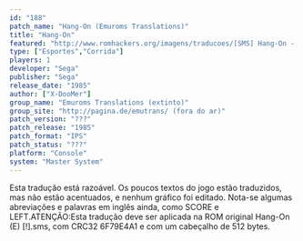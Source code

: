 ```yaml
---
id: "188"
patch_name: "Hang-On (Emuroms Translations)"
title: "Hang-On"
featured: "http://www.romhackers.org/imagens/traducoes/[SMS] Hang-On - Emuroms Translations - 1.png"
type: ["Esportes","Corrida"]
players: 1
developer: "Sega"
publisher: "Sega"
release_date: "1985"
author: ["X-DooMer"]
group_name: "Emuroms Translations (extinto)"
group_site: "http://pagina.de/emutrans/ (fora do ar)"
patch_version: "???"
patch_release: "1985"
patch_format: "IPS"
patch_status: "???"
platform: "Console"
system: "Master System"
---
```


Esta tradução está razoável. Os poucos textos do jogo estão traduzidos, mas não estão acentuados, e nenhum gráfico foi editado. Nota-se algumas abreviações e palavras em inglês ainda, como SCORE e LEFT.ATENÇÃO:Esta tradução deve ser aplicada na ROM original Hang-On (E) [!].sms, com CRC32 6F79E4A1 e com um cabeçalho de 512 bytes.